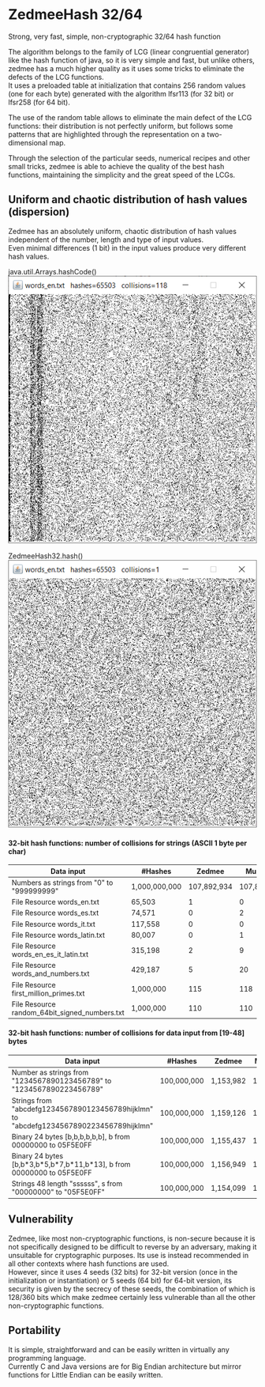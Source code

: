 # ZedmeeHash 32/64
Strong, very fast, simple, non-cryptographic 32/64 hash function  

The algorithm belongs to the family of LCG (linear congruential generator) like the hash function of java, so it is very simple and fast, but unlike others, zedmee has a much higher quality as it uses some tricks to eliminate the defects of the LCG functions.  
It uses a preloaded table at initialization that contains 256 random values (one for each byte) generated with the algorithm lfsr113 (for 32 bit) or lfsr258 (for 64 bit).  

The use of the random table allows to eliminate the main defect of the LCG functions: their distribution is not perfectly uniform, but follows some patterns that are highlighted through the representation on a two-dimensional map.  

Through the selection of the particular seeds, numerical recipes and other small tricks, zedmee is able to achieve the quality of the best hash functions, maintaining the simplicity and the great speed of the LCGs.  

## Uniform and chaotic distribution of hash values (dispersion)
Zedmee has an absolutely uniform, chaotic distribution of hash values independent of the number, length and type of input values.  
Even minimal differences (1 bit) in the input values produce very different hash values.  

java.util.Arrays.hashCode()  
![Alt Text](https://raw.githubusercontent.com/matteo65/ZedmeeHash/main/Resource/java_hash.png)

ZedmeeHash32.hash()
![Alt Text](https://raw.githubusercontent.com/matteo65/ZedmeeHash/main/Resource/zmh_distributions.png)

#### 32-bit hash functions: number of collisions for strings (ASCII 1 byte per char)

Data input                                                  |#Hashes   | Zedmee   | Murmur3 |    XX   |  Rabin
------------------------------------------------------------|----------|----------|---------|---------|---------
Numbers as strings from "0" to "999999999"                  |1,000,000,000| 107,892,934|107,822,463|110,287,893|365,950,432
File Resource words_en.txt                                  | 65,503    |         1|        0|        0|       14
File Resource words_es.txt                                  | 74,571    |         0|        2|        0|       38
File Resource words_it.txt                                  |117,558    |         0|        0|        2|       28
File Resource words_latin.txt                               | 80,007    |         0|        1|        1|       34
File Resource words_en_es_it_latin.txt                      |315,198    |         2|        9|        9|      271
File Resource words_and_numbers.txt                         |429,187    |         5|       20|       19|      251
File Resource first_million_primes.txt                      |1,000,000  |       115|      118|       85|        0
File Resource random_64bit_signed_numbers.txt               |1,000,000  |       110|      110|      143|      122

#### 32-bit hash functions: number of collisions for data input from [19-48] bytes

Data input                                                                             | #Hashes   |  Zedmee   | Murmur3  |     XX   | Rabin
---------------------------------------------------------------------------------------|-----------|-----------|----------|----------|----------
Number as strings from "1234567890123456789" to "1234567890223456789"                  |100,000,000| 1,153,982 | 1,155,789|   808,693|         0      
Strings from "abcdefg1234567890123456789hijklmn" to "abcdefg1234567890223456789hijklmn"|100,000,000| 1,159,126 | 1,152,600| 1,037,151|         0  
Binary 24 bytes [b,b,b,b,b,b], b from 00000000 to 05F5E0FF                             |100,000,000| 1,155,437 | 1,154,653| 1,411,483|         0
Binary 24 bytes [b,b\*3,b\*5,b\*7,b\*11,b\*13], b from 00000000 to 05F5E0FF            |100,000,000| 1,156,949 | 1,154,542| 1,160,003| 1,150,862
Strings 48 length "ssssss", s from "00000000" to "05F5E0FF"                            |100,000,000| 1,154,099 | 1,156,254| 1,155,854|22,595,936


## Vulnerability
Zedmee, like most non-cryptographic functions, is non-secure because it is not specifically designed to be difficult to reverse by an adversary, making it unsuitable for cryptographic purposes. Its use is instead recommended in all other contexts where hash functions are used.  
However, since it uses 4 seeds (32 bits) for 32-bit version (once in the initialization or instantiation) or 5 seeds (64 bit) for 64-bit version, its security is given by the secrecy of these seeds, the combination of which is 128/360 bits which make zedmee certainly less vulnerable than all the other non-cryptographic functions.   

## Portability
It is simple, straightforward and can be easily written in virtually any programming language.  
Currently C and Java versions are for Big Endian architecture but mirror functions for Little Endian can be easily written.    
